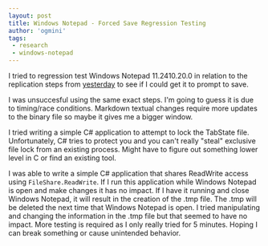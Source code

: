 ```yaml
---
layout: post
title: Windows Notepad - Forced Save Regression Testing
author: 'ogmini'
tags:
 - research
 - windows-notepad 
---
```


I tried to regression test Windows Notepad 11.2410.20.0 in relation to the replication steps from [yesterday](https://ogmini.github.io/2025/07/02/Windows-Notepad-Forced-Save-on-Detecting-Manipulation.html) to see if I could get it to prompt to save. 

I was unsuccesful using the same exact steps. I'm going to guess it is due to timing/race conditions. Markdown textual changes require more updates to the binary file so maybe it gives me a bigger window.

I tried writing a simple C# application to attempt to lock the TabState file. Unfortunately, C# tries to protect you and you can't really "steal" exclusive file lock from an existing process. Might have to figure out something lower level in C or find an existing tool. 

I was able to write a simple C# application that shares ReadWrite access using `FileShare.ReadWrite`. If I run this application while Windows Notepad is open and make changes it has no impact. If I have it running and close Windows Notepad, it will result in the creation of the .tmp file. The .tmp will be deleted the next time that Windows Notepad is open. I tried manipulating and changing the information in the .tmp file but that seemed to have no impact. More testing is required as I only really tried for 5 minutes. Hoping I can break something or cause unintended behavior. 